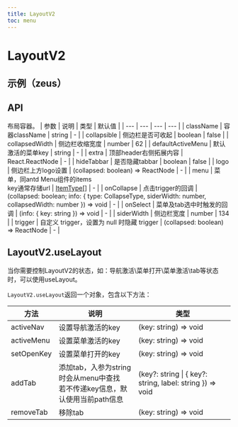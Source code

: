 ```yaml
---
title: LayoutV2
toc: menu
---
```


# LayoutV2

## 示例（zeus）
<code src="../../packages/antd-ext/examples/LayoutV2/zeus" iframe="500"></code>

## API

布局容器。
| 参数 | 说明 | 类型 | 默认值 |
| --- | --- | --- | --- |
| className | 容器className | string | - |
| collapsible | 侧边栏是否可收起 | boolean | false |
| collapsedWidth | 侧边栏收缩宽度 | number | 62 |
| defaultActiveMenu | 默认激活的菜单key | string | - |
| extra | 顶部header右侧拓展内容 | React.ReactNode | - |
| hideTabbar | 是否隐藏tabbar | boolean | false |
| logo | 侧边栏上方logo设置 | (collapsed: boolean) => ReactNode | - |
| menu | 菜单，同antd Menu组件的items<br>key通常存储url | [ItemType[]][1] | - |
| onCollapse | 点击trigger的回调 | (collapsed: boolean; info: { type: CollapseType, siderWidth: number, collapsedWidth: number }) => void | - |
| onSelect | 菜单及tab选中时触发的回调 | (info: { key: string }) => void | - |
| siderWidth | 侧边栏宽度 | number | 134 |
| trigger | 自定义 trigger，设置为 null 时隐藏 trigger | (collapsed: boolean) => ReactNode | - |

## LayoutV2.useLayout

当你需要控制LayoutV2的状态，如：导航激活\菜单打开\菜单激活\tab等状态时，可以使用useLayout。

`LayoutV2.useLayout`返回一个对象，包含以下方法：

| 方法 | 说明 | 类型 |
| --- | --- | --- |
| activeNav | 设置导航激活的key | (key: string) => void |
| activeMenu | 设置菜单激活的key | (key: string) => void |
| setOpenKey | 设置菜单打开的key | (key: string) => void |
| addTab | 添加tab，入参为string时会从menu中查找<br>若不传递key信息，默认使用当前path信息 | (key?: string \| { key?: string, label: string }) => void |
| removeTab | 移除tab | (key: string) => void |



[1]: https://ant-design.antgroup.com/components/menu-cn#itemtype

